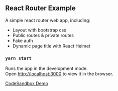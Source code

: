 ## React Router Example

A simple react router web app, including:

- Layout with bootstrap css
- Public routes & private routes
- Fake auth
- Dynamic page title with React Helmet

### `yarn start`

Runs the app in the development mode.<br />
Open [http://localhost:3000](http://localhost:3000) to view it in the browser.

[CodeSandbox Demo](https://codesandbox.io/s/react-router-example-usjnh)
